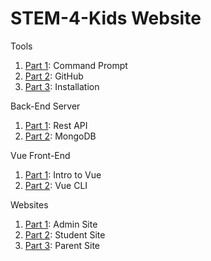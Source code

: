 # STEM-4-Kids Website

Tools

1. [Part 1](./md/use/commandprompt.md): Command Prompt
2. [Part 2](./md/use/github.md): GitHub
3. [Part 3](./md/use/installation.md): Installation
   
Back-End Server

1. [Part 1](./md/server/server.md): Rest API
5. [Part 2](./md/server/mongodb.md): MongoDB
   
Vue Front-End

1. [Part 1](./md/vue/introtovue.md): Intro to Vue
7. [Part 2](./md/vue/vuecli.md): Vue CLI
   
Websites

1. [Part 1](./md/websites/admin.md): Admin Site
2. [Part 2](./md/websites/student.md): Student Site
3. [Part 3](./md/websites/parent.md): Parent Site
   